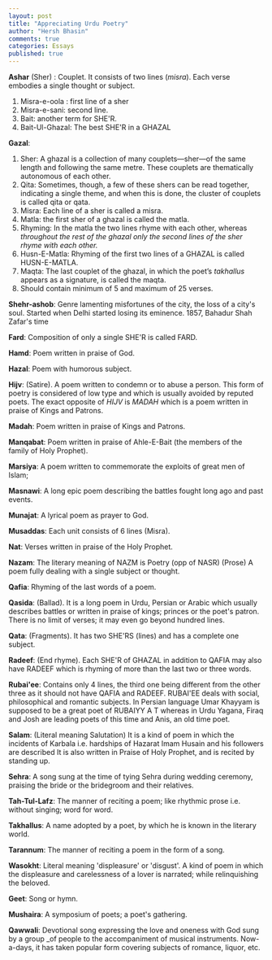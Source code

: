 ```yaml
---
layout: post
title: "Appreciating Urdu Poetry"
author: "Hersh Bhasin"
comments: true
categories: Essays
published: true
---
```




**Ashar** (Sher) : Couplet. It consists of two lines (*misra*). Each verse embodies a single thought or subject.

1. Misra-e-oola : first line of a sher
2. Misra-e-sani: second line.
3. Bait: another term for SHE'R.
4. Bait-Ul-Ghazal: The best SHE'R in a GHAZAL

**Gazal**:

1.  Sher: A ghazal is a collection of many couplets—sher—of the same length and following the same metre. These couplets are thematically autonomous of each other. 
2. Qita: Sometimes, though, a few of these shers can be read together, indicating a single theme, and when this is done, the cluster of couplets is called qita or qata. 
3. Misra: Each line of a sher is called a misra.
4. Matla: the first sher of a ghazal is called the matla. 
5. Rhyming:  In the matla the two lines rhyme with each other, whereas *throughout the rest of the ghazal only the second lines of the sher rhyme with each other.* 
6. Husn-E-Matla: Rhyming of the first two lines of a GHAZAL is called HUSN-E-MATLA.
7. Maqta: The last couplet of the ghazal, in which the poet’s *takhallus* appears as a signature, is called the maqta.
8. Should contain minimum of 5 and maximum of 25 verses.

**Shehr-ashob**: Genre lamenting misfortunes of the city, the loss of a city's soul. Started when Delhi started losing its eminence. 1857, Bahadur Shah Zafar's time 

**Fard**: Composition of only a single SHE'R is called FARD.

**Hamd**: Poem written in praise of God.

**Hazal**: Poem with humorous subject.

**Hijv**: (Satire). A poem written to condemn or to abuse a person. This form of poetry is considered of low type and which is usually avoided by reputed poets. The exact opposite of *HIJV* is *MADAH* which is a poem written in praise of Kings and Patrons.

**Madah**: Poem written in praise of Kings and Patrons.

**Manqabat**: Poem written in praise of Ahle-E-Bait (the members of the family of Holy Prophet).

**Marsiya**: A poem written to commemorate the exploits of great men of Islam; 

**Masnawi**: A long epic poem describing the battles fought long ago and past events. 

**Munajat**: A lyrical poem as prayer to God.

**Musaddas**: Each unit consists of 6 lines (Misra). 

**Nat**: Verses written in praise of the Holy Prophet.

**Nazam**: The literary meaning of NAZM is Poetry (opp of NASR) (Prose) A poem fully dealing with a single subject or thought.

**Qafia**: Rhyming of the last words of a poem.

**Qasida**: (Ballad). It is a long poem in Urdu, Persian or Arabic which usually describes battles or written in praise of kings; princes or the poet's patron. There is no limit of verses; it may even go beyond hundred lines.

**Qata**: (Fragments). It has two SHE'RS (lines) and has a complete one subject.

**Radeef**: (End rhyme). Each SHE'R of GHAZAL in addition to QAFIA may also have RADEEF which is rhyming of more than the last two or three words.

**Rubai'ee**: Contains only 4 lines, the third one being different from the other three as it should not have QAFIA and RADEEF. RUBAI'EE deals with social, philosophical and romantic subjects. In Persian language Umar Khayyam is supposed to be a great poet of RUBAIYY A T whereas in Urdu Yagana, Firaq and Josh are leading poets of this time and Anis, an old time poet.

**Salam**: (Literal meaning Salutation) It is a kind of poem in which the incidents of Karbala i.e. hardships of Hazarat Imam Husain and his followers are described It is also written in Praise of Holy Prophet, and is recited by standing up.

**Sehra**: A song sung at the time of tying Sehra during wedding ceremony, praising the bride or the bridegroom and their relatives.

**Tah-Tul-Lafz**: The manner of reciting a poem; like rhythmic prose i.e. without singing; word for word.

**Takhallus**: A name adopted by a poet, by which he is known in the literary world.

**Tarannum**: The manner of reciting a poem in the form of a song.

**Wasokht**: Literal meaning 'displeasure' or 'disgust'. A kind of poem in which the displeasure and carelessness of a lover is narrated; while relinquishing the beloved.

**Geet**: Song or hymn.

**Mushaira**: A symposium of poets; a poet's gathering.

**Qawwali**: Devotional song expressing the love and oneness with God sung by a group _of people to the accompaniment of musical instruments. Now-a-days, it has taken popular form covering subjects of romance, liquor, etc.